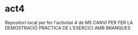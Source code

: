# act4
Repositori local per fer l'activitat 4 de M5
CANVI PER FER LA DEMOSTRACIÓ PRÀCTICA DE L'EXERCICI AMB BRANQUES